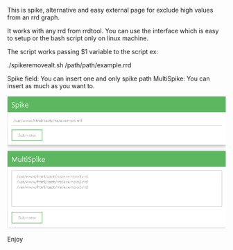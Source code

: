 This is spike, alternative and easy external page for exclude high values from an rrd graph.


It works with any rrd from rrdtool.
You can use the interface which is easy to setup or the bash script only on linux machine.


The script works passing $1 variable to the script ex:



./spikeremovealt.sh /path/path/example.rrd

Spike field: You can insert one and only spike path
MultiSpike: You can insert as much as you want to.

![image-20200804095724218](https://github.com/zuka1337/killspikealt/blob/master/ex.png?raw=true)



Enjoy
